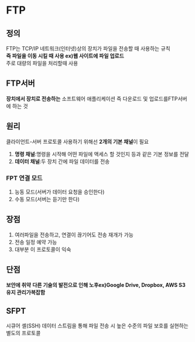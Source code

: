 # FTP
## 정의
FTP는 TCP/IP 네트워크(인터넷)상의 장치가 파일을 전송할 때 사용하는 규칙  
**즉 파일을 이동 시킬 때 사용 ex)웹 사이트에 파일 업로드**  
주로 대량의 파일을 처리할때 사용  
## FTP서버
**장치에서 장치로 전송하는** 소프트웨어 애플리케이션
즉 다운로드 및 업로드를FTP서버에 하는 것
## 원리
클라이언트-서버 프로토콜
사용하기 위해선 **2개의 기본 채널**이 필요
1. **명령 채널**:명령을 시작해 어떤 파일에 액세스 할 것인지 등과 같은 기본 정보를 전달
2. **데이터 채널**:두 장치 간에 파일 데이터를 전송
### FPT 연결 모드
1. 능동 모드(서버가 데이터 요청을 승인한다)
2. 수동 모드(서버는 듣기만 한다)
## 장점
1. 여러파일을 전송하고, 연결이 끊기어도 전송 재개가 가능
2. 전송 일정 예약 가능
3. 대부분 이 프로토콜이 익숙
## 단점
**보안에 취약**
**다른 기술의 발전으로 인해 노후ex)Google Drive, Dropbox, AWS S3**
**유지 관리가복잡함**
## SFPT
시큐어 셸(SSH) 데이터 스트림을 통해 파일 전송 시 높은 수준의 파일 보호를 실현하는 별도의 프로토콜
